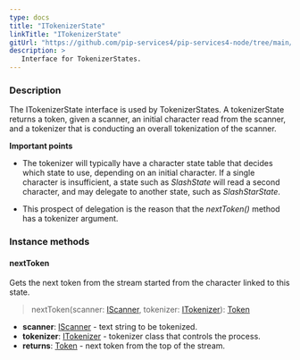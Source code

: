 ```yaml
---
type: docs
title: "ITokenizerState"
linkTitle: "ITokenizerState"
gitUrl: "https://github.com/pip-services4/pip-services4-node/tree/main/pip-services4-expressions-node"
description: > 
   Interface for TokenizerStates.
---
```


### Description

The ITokenizerState interface is used by TokenizerStates. A tokenizerState returns a token, given a scanner, an initial character read from the scanner, and a tokenizer that is conducting an overall tokenization of the scanner. 

**Important points**

- The tokenizer will typically have a character state table that decides which state to use, depending on an initial character. If a single character is insufficient, a state such as *SlashState* will read a second character, and may delegate to another state, such as *SlashStarState*.  
  
- This prospect of delegation is the reason that the *nextToken()* method has a tokenizer argument.

### Instance methods

#### nextToken
Gets the next token from the stream started from the character linked to this state.

> nextToken(scanner: [IScanner](../../io/iscanner), tokenizer: [ITokenizer](../itokenizer)): [Token](../token)

- **scanner**: [IScanner](../../io/iscanner) - text string to be tokenized.
- **tokenizer**: [ITokenizer](../itokenizer) - tokenizer class that controls the process.
- **returns**: [Token](../token) - next token from the top of the stream.
